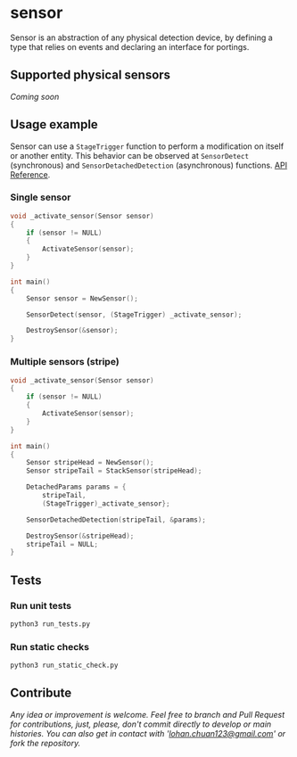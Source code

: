 # sensor
Sensor is an abstraction of any physical detection device, by
defining a type that relies on events and declaring an interface for portings.

## Supported physical sensors 

_Coming soon_

## Usage example

Sensor can use a `StageTrigger` function to perform a modification on itself
or another entity. This behavior can be observed at `SensorDetect` (synchronous)
and `SensorDetachedDetection` (asynchronous) functions. [API Reference](core/sensor/sensor.h).

### Single sensor

```c
void _activate_sensor(Sensor sensor)
{
    if (sensor != NULL)
    {
        ActivateSensor(sensor);
    }
}

int main()
{
    Sensor sensor = NewSensor();

    SensorDetect(sensor, (StageTrigger) _activate_sensor);

    DestroySensor(&sensor);
}
```

### Multiple sensors (stripe)

```c
void _activate_sensor(Sensor sensor)
{
    if (sensor != NULL)
    {
        ActivateSensor(sensor);
    }
}

int main()
{
    Sensor stripeHead = NewSensor();
    Sensor stripeTail = StackSensor(stripeHead);

    DetachedParams params = {
        stripeTail,
        (StageTrigger)_activate_sensor};

    SensorDetachedDetection(stripeTail, &params);

    DestroySensor(&stripeHead);
    stripeTail = NULL;
}
```

## Tests

### Run unit tests

``` bash
python3 run_tests.py
```

### Run static checks

``` bash
python3 run_static_check.py
```

## Contribute

_Any idea or improvement is welcome. Feel free to branch and Pull Request for contributions, just, please, don't commit directly to develop or main histories. You can also get in contact with 'lohan.chuan123@gmail.com' or fork the repository._

